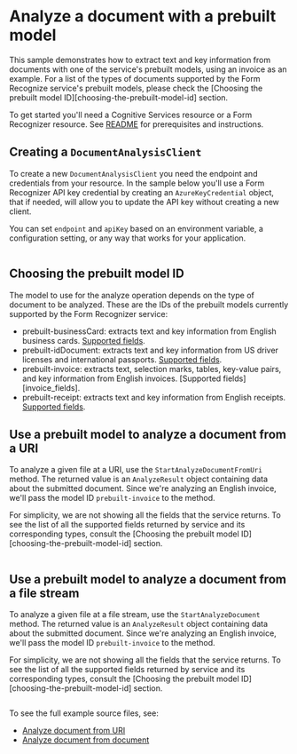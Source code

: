 # Analyze a document with a prebuilt model

This sample demonstrates how to extract text and key information from documents with one of the service's prebuilt models, using an invoice as an example. For a list of the types of documents supported by the Form Recognize service's prebuilt models, please check the [Choosing the prebuilt model ID][choosing-the-prebuilt-model-id] section.

To get started you'll need a Cognitive Services resource or a Form Recognizer resource.  See [README][README] for prerequisites and instructions.

## Creating a `DocumentAnalysisClient`

To create a new `DocumentAnalysisClient` you need the endpoint and credentials from your resource. In the sample below you'll use a Form Recognizer API key credential by creating an `AzureKeyCredential` object, that if needed, will allow you to update the API key without creating a new client.

You can set `endpoint` and `apiKey` based on an environment variable, a configuration setting, or any way that works for your application.

```C# Snippet:CreateDocumentAnalysisClient
```

## Choosing the prebuilt model ID

The model to use for the analyze operation depends on the type of document to be analyzed. These are the IDs of the prebuilt models currently supported by the Form Recognizer service:

- prebuilt-businessCard: extracts text and key information from English business cards. [Supported fields][businessCard_fields].
- prebuilt-idDocument: extracts text and key information from US driver licenses and international passports. [Supported fields][idDocument_fields].
- prebuilt-invoice: extracts text, selection marks, tables, key-value pairs, and key information from English invoices. [Supported fields][invoice_fields].
- prebuilt-receipt: extracts text and key information from English receipts. [Supported fields][receipt_fields].

## Use a prebuilt model to analyze a document from a URI

To analyze a given file at a URI, use the `StartAnalyzeDocumentFromUri` method. The returned value is an `AnalyzeResult` object containing data about the submitted document. Since we're analyzing an English invoice, we'll pass the model ID `prebuilt-invoice` to the method.

For simplicity, we are not showing all the fields that the service returns. To see the list of all the supported fields returned by service and its corresponding types, consult the [Choosing the prebuilt model ID][choosing-the-prebuilt-model-id] section.

```C# Snippet:FormRecognizerAnalyzeWithPrebuiltModelFromUriAsync
```

## Use a prebuilt model to analyze a document from a file stream

To analyze a given file at a file stream, use the `StartAnalyzeDocument` method. The returned value is an `AnalyzeResult` object containing data about the submitted document. Since we're analyzing an English invoice, we'll pass the model ID `prebuilt-invoice` to the method.

For simplicity, we are not showing all the fields that the service returns. To see the list of all the supported fields returned by service and its corresponding types, consult the [Choosing the prebuilt model ID][choosing-the-prebuilt-model-id] section.

```C# Snippet:FormRecognizerAnalyzeWithPrebuiltModelFromFileAsync
```

To see the full example source files, see:

* [Analyze document from URI](https://github.com/Azure/azure-sdk-for-net/blob/main/sdk/formrecognizer/Azure.AI.FormRecognizer/tests/samples/Sample_AnalyzeDocumentFromUriAsync.cs)
* [Analyze document from document](https://github.com/Azure/azure-sdk-for-net/blob/main/sdk/formrecognizer/Azure.AI.FormRecognizer/tests/samples/Sample_AnalyzeDocumentFromFileAsync.cs)

[businessCard_fields]: https://aka.ms/formrecognizer/businesscardfields
[idDocument_fields]: https://aka.ms/formrecognizer/iddocumentfields
[invoice_fieds]: https://aka.ms/formrecognizer/invoicefields
[receipt_fields]: https://aka.ms/formrecognizer/receiptfields

[README]: https://github.com/Azure/azure-sdk-for-net/tree/main/sdk/formrecognizer/Azure.AI.FormRecognizer#getting-started
